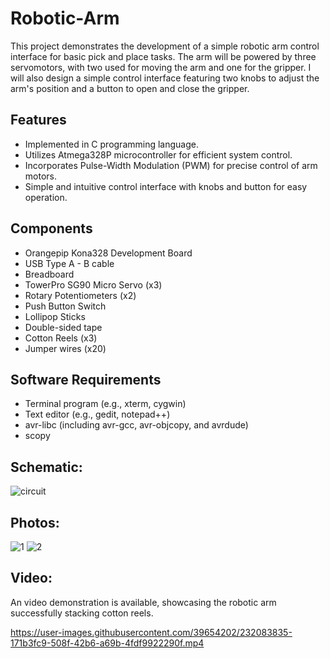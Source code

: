 # Robotic-Arm
This project demonstrates the development of a simple robotic arm control interface for basic pick and place tasks. The arm will be powered by three servomotors, with two used for moving the arm and one for the gripper. I will also design a simple control interface featuring two knobs to adjust the arm's position and a button to open and close the gripper.

## Features

- Implemented in C programming language.
- Utilizes Atmega328P microcontroller for efficient system control.
- Incorporates Pulse-Width Modulation (PWM) for precise control of arm motors.
- Simple and intuitive control interface with knobs and button for easy operation.

## Components

- Orangepip Kona328 Development Board
- USB Type A - B cable
- Breadboard
- TowerPro SG90 Micro Servo (x3)
- Rotary Potentiometers (x2)
- Push Button Switch
- Lollipop Sticks
- Double-sided tape
- Cotton Reels (x3)
- Jumper wires (x20)

## Software Requirements

- Terminal program (e.g., xterm, cygwin)
- Text editor (e.g., gedit, notepad++)
- avr-libc (including avr-gcc, avr-objcopy, and avrdude)
- scopy

## Schematic:

![circuit](https://user-images.githubusercontent.com/39654202/232084113-04733972-e184-4d59-9b3b-507e267c2566.png)

## Photos:

![1](https://user-images.githubusercontent.com/39654202/232084943-12f195c8-0087-4c5a-ba8a-93ad09dcabe5.jpg)
![2](https://user-images.githubusercontent.com/39654202/232084954-288f1553-47e0-4b2b-b792-d4b6a04d808a.jpg)

## Video:

An  video demonstration is available, showcasing the robotic arm successfully stacking cotton reels.

https://user-images.githubusercontent.com/39654202/232083835-171b3fc9-508f-42b6-a69b-4fdf9922290f.mp4
